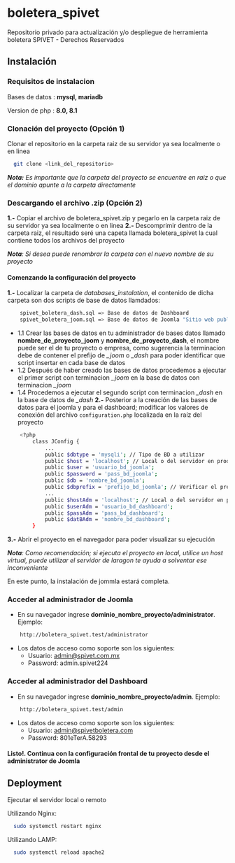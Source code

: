 
# boletera_spivet

Repositorio privado para actualización y/o despliegue de herramienta boletera SPIVET - Derechos Reservados



## Instalación

### Requisitos de instalacion
Bases de datos : **mysql, mariadb**

Version de php : **8.0, 8.1**


### Clonación del proyecto (Opción 1)

Clonar el repositorio en la carpeta raiz de su servidor ya sea localmente o en linea
```bash
  git clone <link_del_repositorio>
```
_**Nota:** Es importante que la carpeta del proyecto se encuentre en raiz o que el dominio apunte a la carpeta directamente_
### Descargando el archivo .zip (Opción 2)

**1.-** Copiar el archivo de boletera_spivet.zip y pegarlo en la carpeta raiz de su servidor ya sea localmente o en linea
**2.-** Descomprimir dentro de la carpeta raiz, el resultado seré una capeta llamada boletera_spivet la cual contiene todos los archivos del proyecto

_**Nota**: Si desea puede renombrar la carpeta con el nuevo nombre de su proyecto_

#### Comenzando la configuración del proyecto

**1.-**  Localizar la carpeta de *databases_instalation*, el contenido de dicha carpeta son dos scripts de base de datos llamdados:
```bash
    spivet_boletera_dash.sql => Base de datos de Dashboard
    spivet_boletera_joom.sql => Base de datos de Joomla "Sitio web publicable"
```   

- 1.1 Crear las bases de datos en tu administrador de bases datos llamado **nombre_de_proyecto_joom** y **nombre_de_proyecto_dash**, el nombre puede ser el de tu proyecto o empresa, como sugerencia la terminacion debe de contener el prefijo de *_joom* o *_dash* para poder identificar que script insertar en cada base de datos
- 1.2 Después de haber creado las bases de datos procedemos a ejecutar el primer script con terminacion *_joom* en la base de datos con terminacion *_joom*
- 1.4 Procedemos a ejecutar el segundo script con terminacion *_dash* en la base de datos de *_dash*
**2.-** Posterior a la creación de las bases de datos para el joomla y para el dashboard; modificar los valores de conexión del archivo `configuration.php` localizada en la raíz del proyecto
```bash
    <?php
        class JConfig {
            ...
            public $dbtype = 'mysqli'; // Tipo de BD a utilizar
	        public $host = 'localhost'; // Local o del servidor en producción
	        public $user = 'usuario_bd_joomla';
	        public $password = 'pass_bd_joomla';
	        public $db = 'nombre_bd_joomla';
	        public $dbprefix = 'prefijo_bd_joomla'; // Verificar el prefijo con el que se creo la BD de joomla o de la BD que se reutilizará
            ...
            public $hostAdm = 'localhost'; // Local o del servidor en producción
	        public $userAdm = 'usuario_bd_dashboard';
	        public $passAdm = 'pass_bd_dashboard';
	        public $datBAdm = 'nombre_bd_dashboard';
        }
```
**3.-** Abrir el proyecto en el navegador para poder visualizar su ejecución

_**Nota**: Como recomendación; si ejecuta el proyecto en local, utilice un host virtual, puede utilizar el servidor de laragon te ayuda a solventar ese inconveniente_

En este punto, la instalación de jommla estará completa.

### Acceder al administrador de Joomla
- En su navegador ingrese **dominio_nombre_proyecto/administrator**. Ejemplo:
```bash
    http://boletera_spivet.test/administrator
```
- Los datos de acceso como soporte son los siguientes:
    - Usuario: admin@spivet.com.mx
    - Password: admin.spivet224

### Acceder al administrador del Dashboard
- En su navegador ingrese **dominio_nombre_proyecto/admin**. Ejemplo:
```bash
    http://boletera_spivet.test/admin
```
- Los datos de acceso como soporte son los siguientes:
    - Usuario: admin@spivetboletera.com
    - Password: 801eTerA.58293


#### Listo!. Continua con la configuración frontal de tu proyecto desde el administrator de Joomla


## Deployment

Ejecutar el servidor local o remoto

Utilizando Nginx:
```bash
  sudo systemctl restart nginx
```
Utilizando LAMP:
```bash
  sudo systemctl reload apache2
```
